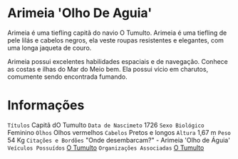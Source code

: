 <!-- TITLE: Arimeia 'Olho De Aguia' -->
<!-- SUBTITLE: Visão geral sobre Arimeia 'Olho De Aguia' -->

# Arimeia 'Olho De Aguia'
Arimeia é uma tiefling capitã do navio O Tumulto. Arimeia é uma tiefling de pele lilás e cabelos negros, ela veste roupas resistentes e elegantes, com uma longa jaqueta de couro.

Arimeia possui excelentes habilidades espaciais e de navegação. Conhece as costas e ilhas do Mar do Meio bem. Ela possui vício em charutos, comumente sendo encontrada fumando.

# Informações
`Títulos` Capitã dO Tumulto
`Data de Nascimeto` 1726
`Sexo Biológico` Feminino
`Olhos` Olhos vermelhos
`Cabelos` Pretos e longos
`Altura` 1,67 m
`Peso` 54 Kg
`Citações e Bordões` "Onde desembarcam?" - Arimeia 'Olho de Águia'
`Veículos Possuídos` [O Tumulto](http://localhost/faccoes/faccoes-independentes/o-tumulto-faccao#o-tumulto)
`Organizações Associadas` [O Tumulto](http://localhost/veiculos/escuna/o-tumulto-navio#o-tumulto-navio)


